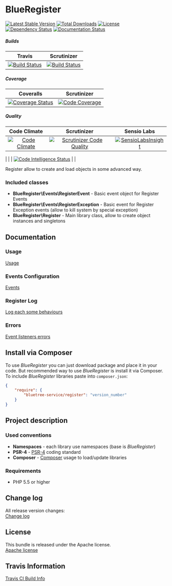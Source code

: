 # BlueRegister

[![Latest Stable Version](https://poser.pugx.org/bluetree-service/register/v/stable.svg)](https://packagist.org/packages/bluetree-service/register)
[![Total Downloads](https://poser.pugx.org/bluetree-service/register/downloads.svg)](https://packagist.org/packages/bluetree-service/register)
[![License](https://poser.pugx.org/bluetree-service/register/license.svg)](https://packagist.org/packages/bluetree-service/register)
[![Dependency Status](https://www.versioneye.com/user/projects/594527b26725bd00163ecc5a/badge.svg?style=flat-square)](https://www.versioneye.com/user/projects/594527b26725bd00163ecc5a)
[![Documentation Status](https://readthedocs.org/projects/bluetree-serviceregister/badge/?version=latest)](http://bluetree-serviceregister.readthedocs.io/en/latest/?badge=latest)

##### Builds
| Travis | Scrutinizer |
|:---:|:---:|
| [![Build Status](https://travis-ci.org/bluetree-service/register.svg)](https://travis-ci.org/bluetree-service/register) | [![Build Status](https://scrutinizer-ci.com/g/bluetree-service/register/badges/build.png?b=master)](https://scrutinizer-ci.com/g/bluetree-service/register/build-status/master) |

##### Coverage
| Coveralls | Scrutinizer |
|:---:|:---:|
| [![Coverage Status](https://coveralls.io/repos/github/bluetree-service/register/badge.svg?branch=master)](https://coveralls.io/github/bluetree-service/register?branch=master) | [![Code Coverage](https://scrutinizer-ci.com/g/bluetree-service/register/badges/coverage.png?b=master)](https://scrutinizer-ci.com/g/bluetree-service/register/?branch=master) |

##### Quality
| Code Climate | Scrutinizer | Sensio Labs |
|:---:|:---:|:---:|
| [![Code Climate](https://codeclimate.com/github/bluetree-service/register/badges/gpa.svg)](https://codeclimate.com/github/bluetree-service/register) | [![Scrutinizer Code Quality](https://scrutinizer-ci.com/g/bluetree-service/register/badges/quality-score.png?b=master)](https://scrutinizer-ci.com/g/bluetree-service/register/?branch=master) | [![SensioLabsInsight](https://insight.sensiolabs.com/projects/06b4a644-7432-444c-ae2f-1fe61bd77831/mini.png)](https://insight.sensiolabs.com/projects/06b4a644-7432-444c-ae2f-1fe61bd77831) |
 |
|  | [![Code Intelligence Status](https://scrutinizer-ci.com/g/bluetree-service/register/badges/code-intelligence.svg?b=master)](https://scrutinizer-ci.com/code-intelligence) |  |

Register allow to create and load objects in some advanced way.

### Included classes
* **BlueRegister\Events\RegisterEvent** - Basic event object for Register Events
* **BlueRegister\Events\RegisterException** - Basic event for Register Exception events (allow to kill system by special exception)
* **BlueRegister\Register** - Main library class, allow to create object instances and singletons

## Documentation

### Usage
[Usage](https://github.com/bluetree-service/event/doc/usage.md)

### Events Configuration
[Events](https://github.com/bluetree-service/event/doc/events.md)

### Register Log
[Log each some behaviours](https://github.com/bluetree-service/event/doc/register_log.md)

### Errors
[Event listeners errors](https://github.com/bluetree-service/event/doc/errors.md)

## Install via Composer
To use _BlueRegister_ you can just download package and place it in your code. But recommended
way to use _BlueRegister_ is install it via Composer. To include _BlueRegister_
libraries paste into `composer.json`:

```json
{
    "require": {
        "bluetree-service/register": "version_number"
    }
}
```

## Project description

### Used conventions

* **Namespaces** - each library use namespaces (base is _BlueRegister_)
* **PSR-4** - [PSR-4](http://www.php-fig.org/psr/psr-4/) coding standard
* **Composer** - [Composer](https://getcomposer.org/) usage to load/update libraries

### Requirements

* PHP 5.5 or higher


## Change log
All release version changes:  
[Change log](https://github.com/bluetree-service/register/doc/changelog.md "Change log")

## License
This bundle is released under the Apache license.  
[Apache license](https://github.com/bluetree-service/register/LICENSE "Apache license")

## Travis Information
[Travis CI Build Info](https://travis-ci.org/bluetree-service/register)
